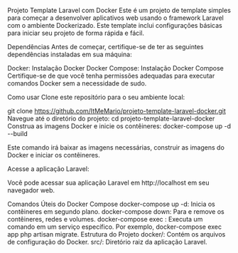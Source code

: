 Projeto Template Laravel com Docker
Este é um projeto de template simples para começar a desenvolver aplicativos web usando o framework Laravel com o ambiente Dockerizado. Este template inclui configurações básicas para iniciar seu projeto de forma rápida e fácil.

Dependências
Antes de começar, certifique-se de ter as seguintes dependências instaladas em sua máquina:

Docker: Instalação Docker
Docker Compose: Instalação Docker Compose
Certifique-se de que você tenha permissões adequadas para executar comandos Docker sem a necessidade de sudo.

Como usar
Clone este repositório para o seu ambiente local:

git clone https://github.com/ItMeMario/projeto-template-laravel-docker.git
Navegue até o diretório do projeto: cd projeto-template-laravel-docker
Construa as imagens Docker e inicie os contêineres: docker-compose up -d --build

Este comando irá baixar as imagens necessárias, construir as imagens do Docker e iniciar os contêineres.

Acesse a aplicação Laravel:

Você pode acessar sua aplicação Laravel em http://localhost em seu navegador web.

Comandos Úteis do Docker Compose
docker-compose up -d: Inicia os contêineres em segundo plano.
docker-compose down: Para e remove os contêineres, redes e volumes.
docker-compose exec <service-name> <command>: Executa um comando em um serviço específico. Por exemplo, docker-compose exec app php artisan migrate.
Estrutura do Projeto
docker/: Contém os arquivos de configuração do Docker.
src/: Diretório raiz da aplicação Laravel.

